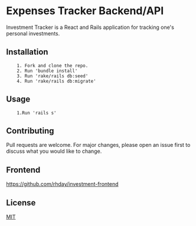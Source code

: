 # Expenses Tracker Backend/API

Investment Tracker is a React and Rails application for tracking one's personal investments.

## Installation
```
    1. Fork and clone the repo.
    2. Run 'bundle install'
    3. Run 'rake/rails db:seed'
    4. Run 'rake/rails db:migrate'
```
## Usage
```
    1.Run 'rails s'
```

## Contributing

Pull requests are welcome. For major changes, please open an issue first to discuss what you would like to change.

## Frontend

https://github.com/rhday/investment-frontend

## License

[MIT](https://choosealicense.com/licenses/mit/)